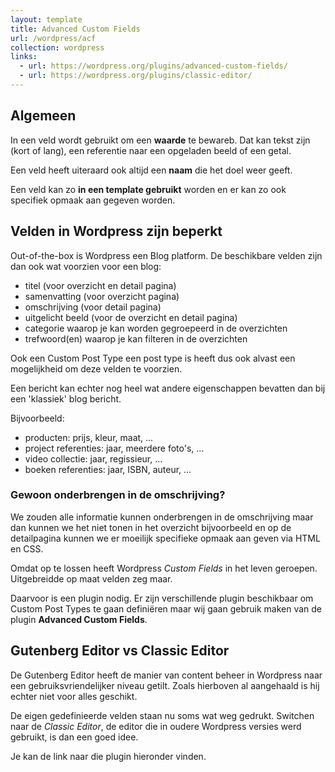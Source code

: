 ```yaml
---
layout: template
title: Advanced Custom Fields
url: /wordpress/acf
collection: wordpress
links:
  - url: https://wordpress.org/plugins/advanced-custom-fields/
  - url: https://wordpress.org/plugins/classic-editor/
---
```


## Algemeen

In een veld wordt gebruikt om een <strong>waarde</strong> te bewareb. Dat kan tekst zijn (kort of lang), een referentie naar een opgeladen beeld of een getal.

Een veld heeft uiteraard ook altijd een <strong>naam</strong> die het doel weer geeft.

Een veld kan zo <strong>in een template gebruikt</strong> worden en er kan zo ook specifiek opmaak aan gegeven worden.

## Velden in Wordpress zijn beperkt

Out-of-the-box is Wordpress een Blog platform. De beschikbare velden zijn dan ook wat voorzien voor een blog:

* titel (voor overzicht en detail pagina)
* samenvatting (voor overzicht pagina)
* omschrijving (voor detail pagina)
* uitgelicht beeld (voor de overzicht en detail pagina)
* categorie waarop je kan worden gegroepeerd in de overzichten
* trefwoord(en) waarop je kan filteren in de overzichten

Ook een Custom Post Type een post type is heeft dus ook alvast een mogelijkheid om deze velden te voorzien.

Een bericht kan echter nog heel wat andere eigenschappen bevatten dan bij een 'klassiek' blog bericht.

Bijvoorbeeld:
* producten: prijs, kleur, maat, ...
* project referenties: jaar, meerdere foto's, ...
* video collectie: jaar, regissieur, ...
* boeken referenties: jaar, ISBN, auteur, ...

<div class="highlight">

<h3>Gewoon onderbrengen in de omschrijving?</h3>

<p>We zouden alle informatie kunnen onderbrengen in de omschrijving maar dan kunnen we het niet tonen in het overzicht bijvoorbeeld en op de detailpagina kunnen we er moeilijk specifieke opmaak aan geven via HTML en CSS.</p>
</div>

Omdat op te lossen heeft Wordpress <em>Custom Fields</em> in het leven geroepen. Uitgebreidde op maat velden zeg maar.

Daarvoor is een plugin nodig. Er zijn verschillende plugin beschikbaar om Custom Post Types te gaan definiëren maar wij gaan gebruik maken van de plugin <strong>Advanced Custom Fields</strong>.

## Gutenberg Editor vs Classic Editor

De Gutenberg Editor heeft de manier van content beheer in Wordpress naar een gebruiksvriendelijker niveau getilt. Zoals hierboven al aangehaald is hij echter niet voor alles geschikt.

De eigen gedefinieerde velden staan nu soms wat weg gedrukt. Switchen naar de <em>Classic Editor</em>, de editor die in oudere Wordpress versies werd gebruikt, is dan een goed idee. 
 
Je kan de link naar die plugin hieronder vinden.